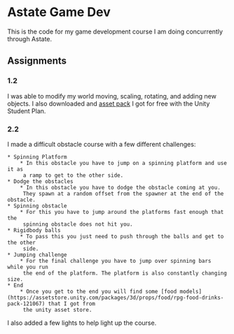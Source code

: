 # Astate Game Dev 

This is the code for my game development course I am doing concurrently through Astate.

## Assignments

### 1.2

I was able to modify my world moving, scaling, rotating, and adding new objects.
I also downloaded and [asset pack](https://assetstore.unity.com/packages/3d/environments/urban/snaps-prototype-school-154693) I got for free with the Unity Student Plan.

### 2.2

I made a difficult obstacle course with a few different challenges:

	* Spinning Platform
		* In this obstacle you have to jump on a spinning platform and use it as 
		 a ramp to get to the other side.
	* Dodge the obstacles
		* In this obstacle you have to dodge the obstacle coming at you.
		 They spawn at a random offset from the spawner at the end of the obstacle.
	* Spinning obstacle
		* For this you have to jump around the platforms fast enough that the 
		 spinning obstacle does not hit you.
	* Rigidbody balls
		* To pass this you just need to push through the balls and get to the other
		 side.
	* Jumping challenge
		* For the final challenge you have to jump over spinning bars while you run
		 the end of the platform. The platform is also constantly changing size.
	* End
		* Once you get to the end you will find some [food models](https://assetstore.unity.com/packages/3d/props/food/rpg-food-drinks-pack-121067) that I got from
		 the unity asset store.

I also added a few lights to help light up the course.
